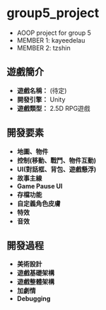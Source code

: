# group5_project
- AOOP project for group 5
- MEMBER 1: kayeedelau
- MEMBER 2: tzshin

## 遊戲簡介
- **遊戲名稱：** (待定)
- **開發引擎：** Unity
- **遊戲類型：** 2.5D RPG遊戲

## 開發要素
- **地圖、物件**
- **控制(移動、戰鬥、物件互動)**
- **UI(對話框、背包、遊戲懸浮)**
- **故事主線**
- **Game Pause UI**
- **存檔功能**
- **自定義角色皮膚**
- **特效**
- **音效**

## 開發過程
- **美術設計**
- **遊戲基礎架構**
- **遊戲整體架構**
- **加劇情**
- **Debugging**
